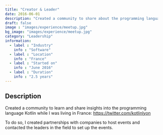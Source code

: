 ```yaml
---
title: "Creator & Leader"
date: 2016-06-01
description: "Created a community to share about the programming language Kotlin"
draft: false
image : "images/experience/meetup.jpg"
bg_image: "images/experience/meetup.jpg"
category: "Leadership"
information:
  - label : "Industry"
    info : "Software"  
  - label : "Location"
    info : "France"
  - label : "Started on"
    info : "June 2016"
  - label : "Duration"
    info : "2.5 years"
---
```


## Description

Created a community to learn and share insights into the programming language Kotlin while I was living in France:
https://twitter.com/kotlinlyon

To do so, I created partnerships with companies to host events and contacted the leaders in the field to set up the events.
